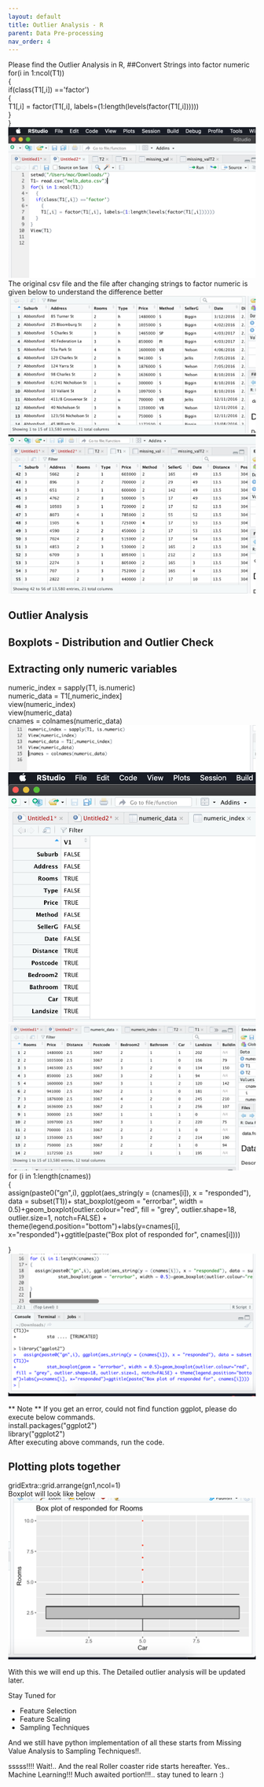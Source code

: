 ```yaml
---
layout: default
title: Outlier Analysis - R
parent: Data Pre-processing
nav_order: 4
---
```


Please find the Outlier Analysis in R,
##Convert Strings into factor numeric
for(i in 1:ncol(T1))   
  {   
  if(class(T1[,i]) =='factor')   
    {   
    T1[,i] = factor(T1[,i], labels=(1:length(levels(factor(T1[,i])))))   
  }   
}    
![](/assets/images/DP/outlier-analysis-R/p1.png)
The original csv file and the file after changing strings to factor numeric is given below to understand the difference better
![](/assets/images/DP/outlier-analysis-R/p2.png)  ![](/assets/images/DP/outlier-analysis-R/p3.png)

## Outlier Analysis
## Boxplots - Distribution and Outlier Check   
## Extracting only numeric variables  
numeric_index = sapply(T1, is.numeric)   
numeric_data = T1[,numeric_index]   
view(numeric_index)     
view(numeric_data)     
cnames = colnames(numeric_data)    
![](/assets/images/DP/outlier-analysis-R/p4.png)   ![](/assets/images/DP/outlier-analysis-R/p5.png)
![](/assets/images/DP/outlier-analysis-R/p6.png)    
for (i in 1:length(cnames))  
{   
  assign(paste0("gn",i), ggplot(aes_string(y = (cnames[i]), x = "responded"), data = subset(T1))+
           stat_boxplot(geom = "errorbar", width = 0.5)+geom_boxplot(outlier.colour="red", fill = "grey", outlier.shape=18, outlier.size=1, notch=FALSE) + theme(legend.position="bottom")+labs(y=cnames[i], x="responded")+ggtitle(paste("Box plot of responded for", cnames[i])))  
  
}   
![](/assets/images/DP/outlier-analysis-R/p7.png)

** Note ** 
If you get an error, could not find function ggplot, please do execute below commands.  
install.packages("ggplot2")  
library("ggplot2")  
After executing above commands, run the code.
## Plotting plots together
gridExtra::grid.arrange(gn1,ncol=1)    
Boxplot will look like below  
![](/assets/images/DP/outlier-analysis-R/p8.png)  

With this we will end up this. The Detailed outlier analysis will be updated later. 

Stay Tuned for 
- Feature Selection
- Feature Scaling
- Sampling Techniques
  
And we still have python implementation of all these starts from Missing Value Analysis to Sampling Techniques!!.

sssss!!!! Wait!.. And the real Roller coaster ride starts hereafter. Yes.. Machine Learning!!! Much awaited portion!!!.. stay tuned to learn :) 